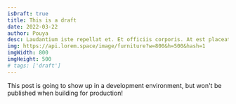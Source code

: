 ```yaml
---
isDraft: true
title: This is a draft
date: 2022-03-22
author: Pouya
desc: Laudantium iste repellat et. Et officiis corporis. At est placeat voluptas aut. Soluta dolor quae quae tempora. Voluptatibus quibusdam natus. Facilis ea repellendus expedita voluptatum rerum autem.
img: https://api.lorem.space/image/furniture?w=800&h=500&hash=1
imgWidth: 800
imgHeight: 500
# tags: ['draft']
---
```


This post is going to show up in a development environment, but won't be published when building for production!
